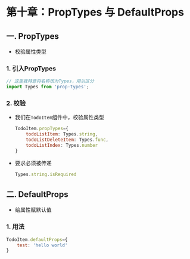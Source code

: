 # 第十章：PropTypes 与 DefaultProps

## 一. PropTypes
* 校验属性类型

### 1. 引入PropTypes
```javascript
// 这里我特意将名称改为Types，用以区分
import Types from 'prop-types';
```

### 2. 校验
* 我们在`TodoItem`组件中，校验属性类型
    ```javascript
    TodoItem.propTypes={
        todoListItem: Types.string,
        todoListDeleteItem: Types.func,
        todoListIndex: Types.number
    }
    ```
    
* 要求必须被传递
    ```javascript
    Types.string.isRequired
    ```


## 二. DefaultProps
* 给属性赋默认值

### 1. 用法
```javascript
TodoItem.defaultProps={
    test: 'hello world'
}
```
